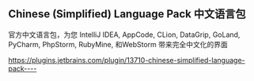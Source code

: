## Chinese (Simplified) Language Pack  中文语言包

官方中文语言包，为您 IntelliJ IDEA, AppCode, CLion, DataGrip, GoLand, PyCharm, PhpStorm, RubyMine, 和WebStorm 带来完全中文化的界面

https://plugins.jetbrains.com/plugin/13710-chinese-simplified-language-pack----





























































